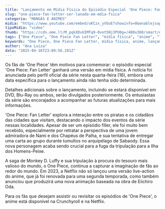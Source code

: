 ```yaml
---
title: "Lançamento em Mídia Física do Episódio Especial 'One Piece: Fan Letter'"
slug: "one-piece-fan-letter-ser-lanado-em-mdia-fsica"
categoria: "MANGÁS E ANIMES"
midia: "https://www.youtube.com/embed/uKCzx_yVGoE?showinfo=0&enablejsapi=1"
tipoMidia: "video"
thumb: "https://cdn.ome.lt/M_pqkXDvUIMTq9-0vot5Nj3PU0g=/480x360/smart/extras/conteudos/Design_sem_nome_-_2025-04-16T195002.838.png"
tags: ["One Piece", "One Piece Fan Letter", "mídia física", "anime", "lançamento DVD", "lançamento Blu-Ray", "Netflix", "Crunchyroll", "Eiichiro Oda"]
keywords: "One Piece, One Piece Fan Letter, mídia física, anime, lançamento DVD, lançamento Blu-Ray, Netflix, Crunchyroll, Eiichiro Oda"
author: "Ana Luiza"
data: "2025-04-16T23:09:56.201Z"
---
```


Os fãs de 'One Piece' têm motivos para comemorar: o episódio especial 'One Piece: Fan Letter' ganhará uma versão em mídia física. A notícia foi anunciada pelo perfil oficial da série nesta quarta-feira (16), embora uma data específica para o lançamento ainda não tenha sido determinada.

<blockquote class="twitter-tweet"><a href="https://twitter.com/user/status/1912431092319285431"></a></blockquote>

Detalhes adicionais sobre o lançamento, incluindo se estará disponível em DVD, Blu-Ray ou ambos, serão divulgados posteriormente. Os entusiastas da série são encorajados a acompanhar as futuras atualizações para mais informações.

'One Piece: Fan Letter' explora a interação entre os piratas e os cidadãos das cidades que visitam, destacando o impacto dos eventos da série nessas localidades. Apesar de ser um episódio filler, ele foi muito bem recebido, especialmente por retratar a perspectiva de uma jovem admiradora de Nami e dos Chapéus de Palha, e sua tentativa de entregar uma carta ao grupo durante tumultos no arquipélago de Sabaody. Essa nova personagem acaba sendo crucial para a fuga da tripulação para a Ilha dos Homens-Peixe.

A saga de Monkey D. Luffy e sua tripulação à procura do tesouro mais valioso do mundo, o One Piece, continua a capturar a imaginação de fãs ao redor do mundo. Em 2023, a Netflix não só lançou uma versão live-action do anime, que já foi renovada para uma segunda temporada, como também anunciou que produzirá uma nova animação baseada na obra de Eiichiro Oda.

Para os fãs que desejam assistir ou revisitar os episódios de 'One Piece', o anime está disponível na Crunchyroll e na Netflix.